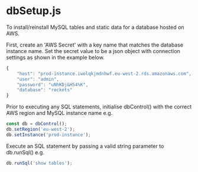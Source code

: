 # dbSetup.js

To install/reinstall MySQL tables and static data for a database hosted on AWS.

First, create an 'AWS Secret' with a key name that matches the database instance name.
Set the secret value to be a json object with connection settings as shown in the example below.
```javascript
{
    "host": "prod-instance.iwolqkjmdnhwf.eu-west-2.rds.amazonaws.com",
    "user": "admin",
    "password": "uNhKDj&H54%K",
    "database": "rockets"
}
```

Prior to executing any SQL statements, initialise dbControl() with the correct AWS region 
and MySQL instance name e.g.

```javascript
const db = dbControl();
db.setRegion('eu-west-2');
db.setInstance('prod-instance');
```

Execute an SQL statement by passing a valid string parameter to db.runSql() e.g.
```javascript
db.runSql('show tables');
```

